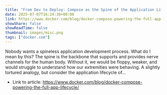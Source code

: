 ```yaml
---
title: "From Dev to Deploy: Compose as the Spine of the Application Lifecycle"
date: 2025-07-07T16:24:38+00:00
link: https://www.docker.com/blog/docker-compose-powering-the-full-app-lifecycle/
showShare: false
showReadTime: false
thumbnail: images/misc.png
tags: ["docker.com"]
---
```

Nobody wants a spineless application development process. What do I mean by this? The spine is the backbone that supports and provides nerve channels for the human body. Without it, we would be floppy, weaker, and would struggle to understand how our extremities were behaving. A slightly tortured analogy, but consider the application lifecycle of...

- Link to article: https://www.docker.com/blog/docker-compose-powering-the-full-app-lifecycle/